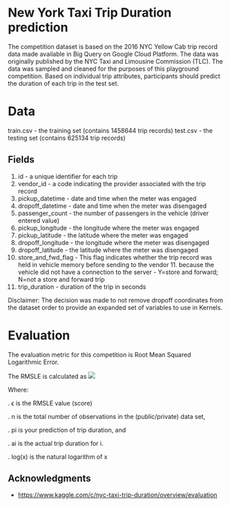 # New York Taxi Trip Duration prediction

The competition dataset is based on the 2016 NYC Yellow Cab trip record data made available in Big Query on Google Cloud Platform. The data was originally published by the NYC Taxi and Limousine Commission (TLC). The data was sampled and cleaned for the purposes of this playground competition. Based on individual trip attributes, participants should predict the duration of each trip in the test set.

# Data

train.csv - the training set (contains 1458644 trip records)
test.csv - the testing set (contains 625134 trip records)

## Fields

1. id - a unique identifier for each trip
2. vendor_id - a code indicating the provider associated with the trip record
3. pickup_datetime - date and time when the meter was engaged
4. dropoff_datetime - date and time when the meter was disengaged
5. passenger_count - the number of passengers in the vehicle (driver entered value)
6. pickup_longitude - the longitude where the meter was engaged
7. pickup_latitude - the latitude where the meter was engaged
8. dropoff_longitude - the longitude where the meter was disengaged
9. dropoff_latitude - the latitude where the meter was disengaged
10. store_and_fwd_flag - This flag indicates whether the trip record was held in vehicle memory before sending to the vendor 11. because the vehicle did not have a connection to the server - Y=store and forward; N=not a store and forward trip
12. trip_duration - duration of the trip in seconds

Disclaimer: The decision was made to not remove dropoff coordinates from the dataset order to provide an expanded set of variables to use in Kernels.

# Evaluation
The evaluation metric for this competition is Root Mean Squared Logarithmic Error.

The RMSLE is calculated as
<img src="https://render.githubusercontent.com/render/math?math=\epsilon = \sqrt{\frac{1}{n} \sum_{i=1}^n (\log(p_i + 1) - \log(a_i + 1))^2 }">

Where:

. ϵ is the RMSLE value (score)

. n is the total number of observations in the (public/private) data set,

. pi is your prediction of trip duration, and

. ai is the actual trip duration for i.

. log(x) is the natural logarithm of x

## Acknowledgments

* https://www.kaggle.com/c/nyc-taxi-trip-duration/overview/evaluation

